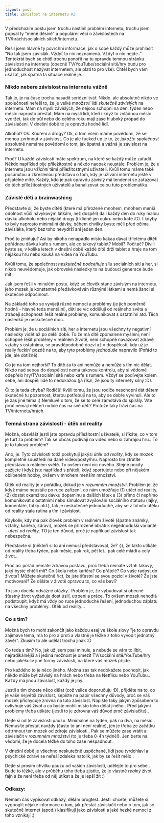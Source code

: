 ```yaml
---
layout: post
title: Závislost na internetu #2
---
```


V předchozím postu jsem trochu nastínil problém internetu, trochu jsem popsal ty "méně děsivé" a populární věci o závislostech na TV/hrách/sociálních sítích/internetu.

Řešil jsem hlavně ty povrchní informace, jak o sobě každý může prohlásit "No tak jsem závislák. Vždyť to nic neznamená. Vždyť o nic nejde..". Tentokrát bych se chtěl trochu ponořit na tu opravdu temnou stránku závislosti na internetu (obecně TV/YouTube/sociální sítě/hry budu pro jednoduchost nazývat internetem, ale platí to pro vše). Chtěl bych vám ukázat, jak špatná ta situace reálně je.

### Nikdo nebere závislost na internetu vážně

Tak jo, je na čase trochu nasadit seriózní tvář. Nikdo, ale absolutně nikdo ve společnosti neřeší to, že je velké množství lidí _skutečně závislých_ na internetu. Mám na mysli závislých, že nejsou schopni na den, týden nebo měsíc naprosto přestat. Mám na mysli lidi, kteří i když to zvládnou měsíc vydržet, tak do půl nebo do celého roku mají zase hluboký propad do závislačení. V dnešní době to je opravdu hodně lidí.

Alkohol? Ok. Kouření a drogy? Ok, o tom všem máme povědomí, že se mohou zvrhnout v závislost. Co je ale fucked up je to, že _jakožto společnost_ absolutně nemáme povědomí o tom, jak špatná a vážná je závislost na internetu.

Proč? U každé závislosti máte spektrum, na které se každý může zařadit. Někdo například pije příležitostně a někdo naopak neustále. Problém je, že u internetu jsou _všichni_ těmi příležitostnými uživateli. Kvůli tomu máme také posunutou a zkreslenou představu o tom, kdy je užívání internetu ještě v přijatelné míře. Každý, kdo je pak opravdu závislý má tendenci se zařazovat do těch příležitostných uživatelů a banalizovat celou tuto problematiku.

### Závislé děti a brainwashing

Představte si, že byste dítěti (které má přirozeně mnohem, mnohem menší odolnost vůči návykovým látkám, než dospělí) dali každý den do ruky malou dávku alkoholu nebo nějaké drogy (i klidně jen cukru nebo kafe :D). I kdyby to byly naprosto minimální dávky, během chvilky byste měli před očima závisláka, který bez toho nevydrží ani jeden den.

Proč to zmiňuju? Asi by nikoho nenapadlo místo kakaa dávat tříletému dítěti pořádnou dávku kafe s rumem, ale co takový tablet? Mobil? Počítač? Divili byste se, v kolika letech v dnešní době každé dítě drží tablet a hraje na tom nějakou hru nebo kouká na videa na YouTubu.

Kvůli tomu, že společnost _neskutečně podceňuje_ sílu sociálních sítí a her, si nikdo neuvědomuje, jak obrovské následky to na budoucí generace bude mít.

Jak jsem řešil v minulém postu, když se člověk stane závislým na internetu, jeho mozek je konstantně předávkováván různými látkami a nemá šanci si skutečně odpočinout.

Na základě toho se vyvíjejí různé nemoci a problémy (je jich poměrně hodně - hlavně teda mentální), děti se víc oddělují od reálného světa a ztrácejí schopnosti řešit reálné problémy, komunikovat s ostatními atd. Těch následků je neskutečně moc.

Problém je, že u sociálních sítí, her a internetu jsou všechny ty negativní následky vidět až po delší době. To že má dítě zpomalené myšlení, není schopné řešit problémy v reálném životě, není schopné navazovat zdravé vztahy s ostatníma, se pravděpodobně dozví až v dospělosti, kdy už je really fuckin' pozdě na to, aby tyto problémy _jednoduše_ napravilo (Pořád to jde, ale obtížně).

Co je na tom nejhorší? To dítě za to ani nemůže a nemůže s tím nic dělat. Nikdo nad sebou do dospělosti nemá takovou kontrolu, aby si vědomě odepřelo hry/TV/sociální sítě nebo kafe s rumem. Vždyť se podívejte kolem sebe, ani dospělí lidé to nedokážou (já říkal, že jsou ty internety silný :D).

Čí to je teda chyba? Rodičů! Kvůli tomu, že jsou rodiče neschopní dát dětem skutečně tu pozornost, kterou potřebují na to, aby se dobře vyvinuli. Ale to je zas jiné téma :) Nemluvě o tom, že se to celé zamotává do spirály. Víte proč nemají někteří rodiče čas na své děti? Protože taky tráví čas na TV/internetu/hrách.

### Temná strana závislostí - útěk od reality

Možná, obzvlášť jestli jste opravdu příležitostní uživatelé, si říkáte, co v tom je furt za problém? Tak se občas podívají na video nebo si zahrajou hru.. To je to takový problém?

Ano, je. Tyto závislosti totiž poskytují jakýsi _útěk od reality_, kdy se mozek kompletně soustředí na dané video/posty/hru. Naprosto tím ztratíte představu o reálném světě. To ovšem není nic nového. Stejné pocity zažijete i když jste například s přáteli, když sportujete nebo při nějakém oblíbeném hobby, ovšem v mnohem menším množství.

Útěk od reality je v pořádku, dokud je v _rozumném množství_. Problém je, že když máme neustále po ruce zařízení, co nám umožňuje (1) utéct od reality, (2) dostat okamžitou dávku dopaminu a dalších látek a (3) přímo či nepřímo komunikovat s ostatními nebo simulovat zvyšování sociálního statusu (lajky, komentáře, fotky atd.), tak je neskutečně jednoduché, aby se z tohoto útěku od reality stala rutina a tím i závislost.

Kdykoliv, kdy má pak člověk problém v reálném životě (špatné známky, vztahy, kariéra, zdraví), mozek se přirozeně obrátí k nejjednodušší variantě - _utéct od reality_. TO je ten důvod, proč je například závislost tak nebezpečná.

Představte si (někteří si to ani nemusí představovat, že? :)), že takto utíkáte od reality třeba týden, pak měsíc, pak rok, pět let.. pak celé mládí a celý život...

Proč asi pořád nemáte zdravou postavu, proč třeba nemáte vztah takový, jaký byste chtěli mít? Co škola nebo kariéra? Co přátelé? Co vaše radost do života? Můžete skutečně říct, že jste šťastní se svou pozicí v životě? Že jste motivovaní? Že děláte v životě opravdu to, co vás baví?

To jsou docela odvážné otázky.. Problém je, že vybudovat si obecně šťastný život vyžaduje dost úsilí, utrpení a práce. To ovšem mozek nehodlá podstoupit, když má vždy po ruce jednoduché řešení, jednoduchou záplatu na všechny problémy.. Útěk od reality...

### Co s tím?

Možná bych to mohl zakončit jako každou esej ve škole slovy "je to opravdu zajímavé téma, má to pro a proti a vlastně je těžké z toho vyvodit jednotný závěr". Zkusím to ale udělat trochu jinak :D

Co teda s tím? No, jak už jsem psal minule, a nebude se vám to líbit, nejradikálnější a i jediná možnost je omezit TV/sociální sítě/YouTube/hry nebo jakékoliv jiné formy závislosti, na které váš mozek přijde.

Pro každého to je něco jiného. Možná zas tak nedokážete pochopit, jak někdo může být závislý na hrách nebo třeba na Netflixu nebo YouTubu.. Každý má jinou závislost, každý je jiný.

Jestli s tím chcete něco dělat (což velice doporučuju :D), přijděte na to, co je vaše největší závislost, sepište na papír všechny důvody, proč se váš mozek přichycuje zrovna na tuto závislost. Napište taky jakým způsobem to ovlivňuje váš život a co byste mohli místo toho dělat jiného.. Před jakými problémy třeba utíkáte (jestli to je zdrovna váš důvod proč závislačíte)..

Dejte si od té závislosti pauzu. Minimálně na týden, pak na dva, na měsíc.. Nemusíte přestat navždy (často to ani není reálné), jen je třeba ze začátku odtrhnout ten mozek od zdroje závislosti.. Pak se můžete zase vrátit a závislačit v _rozumném množství_ (to je třeba 0-4h týdně!). Jen berte na vědomí, že je docela těžké do toho zase nespadnout.

V dnešní době je všechno neskutečně uspěchané, lidi jsou tvrdohlaví a psychické zdraví se neřeší zdaleka natolik, jak by se řešit mělo..

Dejte si prosím chvilku pauzu od vašich závislostí, udělejte to pro sebe.. Bude to těžké, ale v průběhu toho třeba zjistíte, že je vlastně _reálný_ život fajn a že není třeba od něj útíkat a že je lepší žít :)

### Odkazy:

Nemám čas vypisovat odkazy, dělám progtest. Jestli chcete, můžete si vygooglit nějaké informace o tom, jak přestat závislačit nebo o tom, jak se skutečně internet (apod.) klasifikují jako závislosti a jaké hezké nemoci z toho vznikají :)
